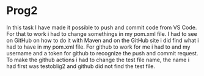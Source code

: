 # Prog2
In this task I have made it possible to push and commit code from VS Code.
For that to work i had to change somethings in my pom.xml file.
I had to see on GitHub on how to do it with Maven and on the GitHub site i did find what i had to have in my pom.xml file.
For github to work for me i had to and my username and a token for github to recognize the push and commit request.
To make the github actions i had to change the test file name, the name i had first was testoblig2 and github did not find the test file.
